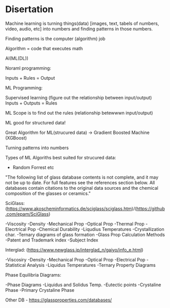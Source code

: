 # Disertation


Machine learning is turning things(data) [images, text, tabels of numbers, video, audio, etc] into numbers and finding patterns in those numbers.

Finding patterns is the computer (algorithm) job

Algorithm = code that executes math

AI(ML(DL))


Noraml programming:

Inputs + Rules = Output

ML Programming:

Supervised learning (figure out the relationship between input/output)
Inputs + Outputs = Rules

ML Scope is to find out the rules (relationship betewwwn input/output)

ML good for structured data!

Great Algorithm for ML(strucured data) -> Gradient Boosted Machine (XGBoost)

Turning patterns into numbers


Types of ML Algoriths best suited for strucured data:
- Random Forrest etc


"The following list of glass database contents is not complete, and it may not be up to date.
For full features see the references section below.
All databases contain citations to the original data sources and the chemical composition of the glasses or ceramics."						


SciGlass: (https://www.akoscheminformatics.de/sciglass/sciglass.htm)/(https://github.com/epam/SciGlass)

-Viscosity
-Density
-Mechanical Prop
-Optical Prop
-Thermal Prop
-Elecrtrical Pop
-Chemical Durability
-Liqudius Temperatures
-Crystallization char.
-Ternary diagrams of glass formation
-Glass Prop Calculation Methods
-Patent and Trademark index
-Subject Index


Interglad: (https://www.newglass.jp/interglad_n/gaiyo/info_e.html)

-Viscosiry
-Density
-Mechanical Prop
-Optical Prop
-Electrical Pop
-Statistical Analysis
-Liquidus Temperatures
-Ternary Property Diagrams

Phase Equilibria Diagrams:

-Phase Diagrams
-Liquidus and Solidus Temp.
-Eutectic points
-Crystaline Phase
-Primary Crystaline Phase


Other DB - https://glassproperties.com/databases/


